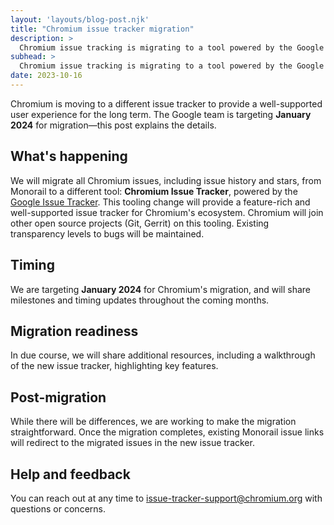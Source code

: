 ```yaml
---
layout: 'layouts/blog-post.njk'
title: "Chromium issue tracker migration"
description: >
  Chromium issue tracking is migrating to a tool powered by the Google Issue tracker in January 2024.
subhead: >
  Chromium issue tracking is migrating to a tool powered by the Google Issue tracker in January 2024.
date: 2023-10-16
---
```


Chromium is moving to a different issue tracker to provide a well-supported user experience for the long term. The Google team is targeting **January 2024** for migration—this post explains the details.

## What's happening

We will migrate all Chromium issues, including issue history and stars, from Monorail to a different tool: **Chromium Issue Tracker**, powered by the [Google Issue Tracker](https://developers.google.com/issue-tracker). This tooling change will provide a feature-rich and well-supported issue tracker for Chromium's ecosystem. Chromium will join other open source projects (Git, Gerrit) on this tooling. Existing transparency levels to bugs will be maintained.

## Timing

We are targeting **January 2024** for Chromium's migration, and will share milestones and timing updates throughout the coming months.

## Migration readiness

In due course, we will share additional resources, including a walkthrough of the new issue tracker, highlighting key features.

## Post-migration

While there will be differences, we are working to make the migration straightforward. Once the migration completes, existing Monorail issue links will redirect to the migrated issues in the new issue tracker.

## Help and feedback

You can reach out at any time to [issue-tracker-support@chromium.org](mailto:issue-tracker-support@chromium.org) with questions or concerns.